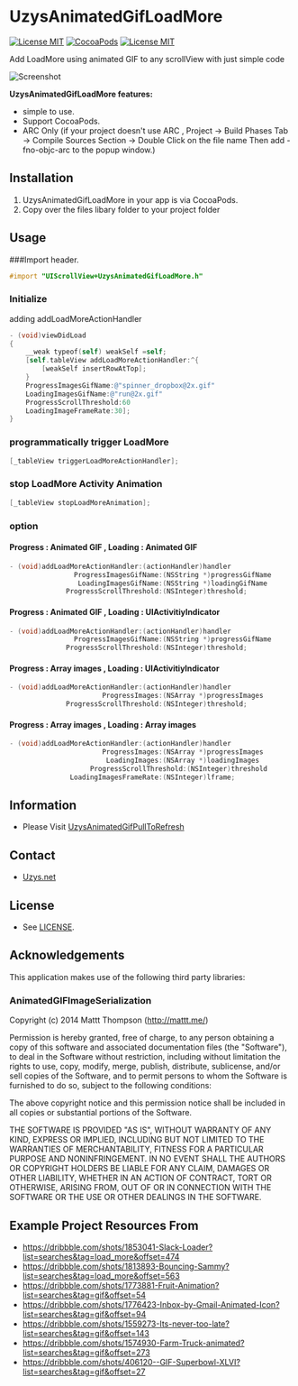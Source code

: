 UzysAnimatedGifLoadMore
============================
[![License MIT](https://img.shields.io/badge/license-MIT-blue.svg?style=flat)](https://raw.githubusercontent.com/uzysjung/UzysAnimatedGifLoadMore/master/LICENSE)
[![CocoaPods](https://img.shields.io/cocoapods/v/UzysAnimatedGifLoadMore.svg?style=flat)](https://github.com/uzysjung/UzysAnimatedGifLoadMore)
[![License MIT](https://img.shields.io/badge/contact-@Uzysjung-blue.svg?style=flat)](http://uzys.net)

Add LoadMore using animated GIF to any scrollView with just simple code

![Screenshot](https://raw.githubusercontent.com/uzysjung/UzysAnimatedGifLoadMore/master/UzysAnimatedGifLoadMore.gif)

**UzysAnimatedGifLoadMore features:**

* simple to use.
* Support CocoaPods.
* ARC Only (if your project doesn't use ARC , Project -> Build Phases Tab -> Compile Sources Section -> Double Click on the file name Then add -fno-objc-arc to the popup window.)

## Installation
1. UzysAnimatedGifLoadMore in your app is via CocoaPods.
2. Copy over the files libary folder to your project folder
## Usage
###Import header.

``` objective-c
#import "UIScrollView+UzysAnimatedGifLoadMore.h"
```

### Initialize
adding addLoadMoreActionHandler

``` objective-c
- (void)viewDidLoad
{
    __weak typeof(self) weakSelf =self;
    [self.tableView addLoadMoreActionHandler:^{
        [weakSelf insertRowAtTop];
    }
    ProgressImagesGifName:@"spinner_dropbox@2x.gif" 
    LoadingImagesGifName:@"run@2x.gif" 
    ProgressScrollThreshold:60 
    LoadingImageFrameRate:30];
}
```
### programmatically trigger LoadMore
``` objective-c
[_tableView triggerLoadMoreActionHandler];
```

### stop LoadMore Activity Animation
``` objective-c
[_tableView stopLoadMoreAnimation];
```

### option
#### Progress : Animated GIF , Loading : Animated GIF
``` objective-c
- (void)addLoadMoreActionHandler:(actionHandler)handler
                ProgressImagesGifName:(NSString *)progressGifName
                 LoadingImagesGifName:(NSString *)loadingGifName
              ProgressScrollThreshold:(NSInteger)threshold;
```
#### Progress : Animated GIF , Loading : UIActivitiyIndicator
``` objective-c
- (void)addLoadMoreActionHandler:(actionHandler)handler
                ProgressImagesGifName:(NSString *)progressGifName
              ProgressScrollThreshold:(NSInteger)threshold;
```

#### Progress : Array images , Loading : UIActivitiyIndicator
``` objective-c
- (void)addLoadMoreActionHandler:(actionHandler)handler
                       ProgressImages:(NSArray *)progressImages
              ProgressScrollThreshold:(NSInteger)threshold;
```

#### Progress : Array images , Loading : Array images
``` objective-c
- (void)addLoadMoreActionHandler:(actionHandler)handler
                       ProgressImages:(NSArray *)progressImages
                        LoadingImages:(NSArray *)loadingImages
                    ProgressScrollThreshold:(NSInteger)threshold
               LoadingImagesFrameRate:(NSInteger)lframe;
```

## Information
 - Please Visit [UzysAnimatedGifPullToRefresh](https://github.com/uzysjung/UzysAnimatedGifPullToRefresh)  

## Contact
 - [Uzys.net](http://uzys.net)

## License
 - See [LICENSE](https://github.com/uzysjung/UzysAnimatedGifLoadMore/blob/master/LICENSE).

## Acknowledgements
This application makes use of the following third party libraries:

### AnimatedGIFImageSerialization
Copyright (c) 2014 Mattt Thompson (http://mattt.me/)

Permission is hereby granted, free of charge, to any person obtaining a copy
of this software and associated documentation files (the "Software"), to deal
in the Software without restriction, including without limitation the rights
to use, copy, modify, merge, publish, distribute, sublicense, and/or sell
copies of the Software, and to permit persons to whom the Software is
furnished to do so, subject to the following conditions:

The above copyright notice and this permission notice shall be included in
all copies or substantial portions of the Software.

THE SOFTWARE IS PROVIDED "AS IS", WITHOUT WARRANTY OF ANY KIND, EXPRESS OR
IMPLIED, INCLUDING BUT NOT LIMITED TO THE WARRANTIES OF MERCHANTABILITY,
FITNESS FOR A PARTICULAR PURPOSE AND NONINFRINGEMENT. IN NO EVENT SHALL THE
AUTHORS OR COPYRIGHT HOLDERS BE LIABLE FOR ANY CLAIM, DAMAGES OR OTHER
LIABILITY, WHETHER IN AN ACTION OF CONTRACT, TORT OR OTHERWISE, ARISING FROM,
OUT OF OR IN CONNECTION WITH THE SOFTWARE OR THE USE OR OTHER DEALINGS IN
THE SOFTWARE.

## Example Project Resources From
* https://dribbble.com/shots/1853041-Slack-Loader?list=searches&tag=load_more&offset=474
* https://dribbble.com/shots/1813893-Bouncing-Sammy?list=searches&tag=load_more&offset=563
* https://dribbble.com/shots/1773881-Fruit-Animation?list=searches&tag=gif&offset=54
* https://dribbble.com/shots/1776423-Inbox-by-Gmail-Animated-Icon?list=searches&tag=gif&offset=94
* https://dribbble.com/shots/1559273-Its-never-too-late?list=searches&tag=gif&offset=143
* https://dribbble.com/shots/1574930-Farm-Truck-animated?list=searches&tag=gif&offset=273
* https://dribbble.com/shots/406120--GIF-Superbowl-XLVI?list=searches&tag=gif&offset=27
